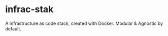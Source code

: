 # infrac-stak
A infrastructure as code stack, created with Docker.  Modular &amp; Agnostic by default.

